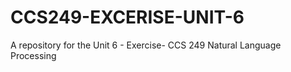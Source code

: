# CCS249-EXCERISE-UNIT-6
A repository for the Unit 6 - Exercise- CCS 249 Natural Language Processing
